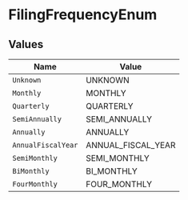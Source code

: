 # FilingFrequencyEnum


## Values

| Name               | Value              |
| ------------------ | ------------------ |
| `Unknown`          | UNKNOWN            |
| `Monthly`          | MONTHLY            |
| `Quarterly`        | QUARTERLY          |
| `SemiAnnually`     | SEMI_ANNUALLY      |
| `Annually`         | ANNUALLY           |
| `AnnualFiscalYear` | ANNUAL_FISCAL_YEAR |
| `SemiMonthly`      | SEMI_MONTHLY       |
| `BiMonthly`        | BI_MONTHLY         |
| `FourMonthly`      | FOUR_MONTHLY       |